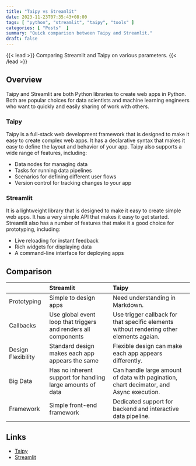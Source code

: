 ```yaml
---
title: "Taipy vs Streamlit"
date: 2023-11-23T07:35:43+08:00
tags: [ "python", "streamlit", "taipy", "tools" ]
categories: [ "Posts"  ]
summary: "Quick comparison between Taipy and Streamlit."
draft: false
---
```

{{< lead >}}
Comparing Streamlit and Taipy on various parameters.
{{< /lead >}}

## Overview

Taipy and Streamlit are both Python libraries to create web apps in Python. 
Both are popular choices for data scientists and machine learning engineers who want to quickly and easily sharing of work with others.

### Taipy

Taipy is a full-stack web development framework that is designed to make it easy to create complex web apps. 
It has a declarative syntax that makes it easy to define the layout and behavior of your app. 
Taipy also supports a wide range of features, including:
  - Data nodes for managing data
  - Tasks for running data pipelines
  - Scenarios for defining different user flows
  - Version control for tracking changes to your app


### Streamlit

It is a lightweight library that is designed to make it easy to create simple web apps. 
It has a very simple API that makes it easy to get started. 
Streamlit also has a number of features that make it a good choice for prototyping, including:
 - Live reloading for instant feedback
 - Rich widgets for displaying data
 - A command-line interface for deploying apps


## Comparison

|      | Streamlit | Taipy |
| :--- | :-------- | :---- |
| Prototyping | Simple to design apps | Need understanding in Markdown. |
| Callbacks | Use global event loop that triggers and renders all components | Use trigger callback for that specific elements without rendering other elements agaian. |
| Design Flexibility | Standard design makes each app appears the same | Flexible design can make each app appears differently. |
| Big Data | Has no inherent support for handling large amounts of data | Can handle large amount of data with pagination, chart decimator, and Async execution. |
| Framework | Simple front-end framework | Dedicated support for backend and interactive data pipeline. |

## Links

 - [Taipy](https://www.taipy.io/)
 - [Streamlit](https://streamlit.io/)



